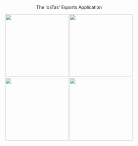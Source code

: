 <p align="center">The 'osTas' Esports Application</p>


<div align="center">
    <img src="https://github.com/OsianSmith3/Esports-Application/assets/137170249/eb05c75d-067f-444c-b56e-80f04fea82c3" width="200">
    <img src="https://github.com/OsianSmith3/Esports-Application/assets/137170249/b034e508-4943-4118-a54b-ef25e191f998" width="200">
    <img src="https://github.com/OsianSmith3/Esports-Application/assets/137170249/0b12a6a6-0aa2-472a-9013-d0f69052a4bc" width="200">
    <img src="https://github.com/OsianSmith3/Esports-Application/assets/137170249/7035e641-1438-4a2c-a4a0-cde06cfc9d37" width="200">
</div>


